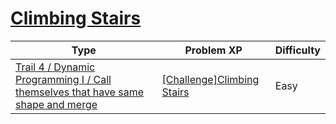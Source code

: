 # [Climbing Stairs](https://www.codetree.ai/trails/complete/curated-cards/challenge-climbing-stairs)

|Type|Problem XP|Difficulty|
|---|---|---|
|[Trail 4 / Dynamic Programming I / Call themselves that have same shape and merge](https://www.codetree.ai/trail-info/intermediate-low/)|[[Challenge]Climbing Stairs](https://www.codetree.ai/trails/complete/curated-cards/challenge-climbing-stairs/)|Easy|


